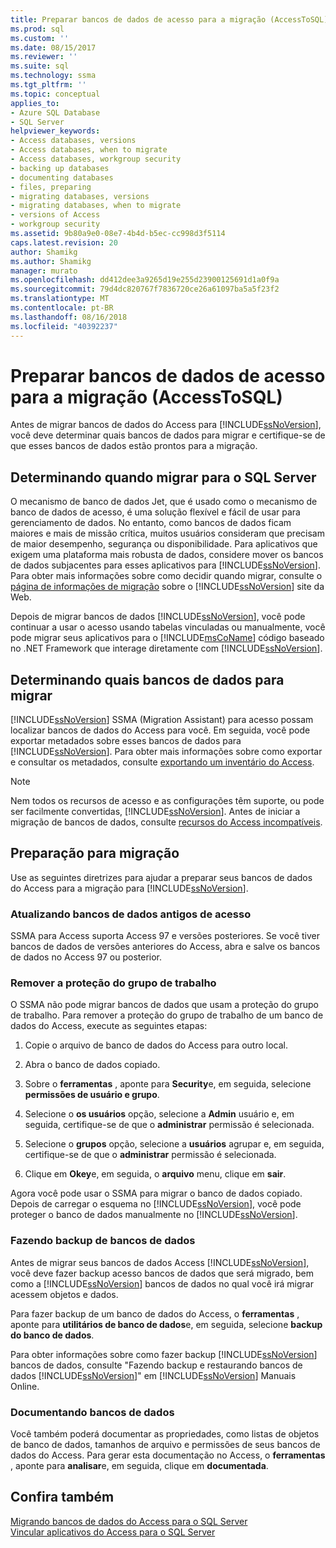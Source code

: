 ```yaml
---
title: Preparar bancos de dados de acesso para a migração (AccessToSQL) | Microsoft Docs
ms.prod: sql
ms.custom: ''
ms.date: 08/15/2017
ms.reviewer: ''
ms.suite: sql
ms.technology: ssma
ms.tgt_pltfrm: ''
ms.topic: conceptual
applies_to:
- Azure SQL Database
- SQL Server
helpviewer_keywords:
- Access databases, versions
- Access databases, when to migrate
- Access databases, workgroup security
- backing up databases
- documenting databases
- files, preparing
- migrating databases, versions
- migrating databases, when to migrate
- versions of Access
- workgroup security
ms.assetid: 9b80a9e0-08e7-4b4d-b5ec-cc998d3f5114
caps.latest.revision: 20
author: Shamikg
ms.author: Shamikg
manager: murato
ms.openlocfilehash: dd412dee3a9265d19e255d23900125691d1a0f9a
ms.sourcegitcommit: 79d4dc820767f7836720ce26a61097ba5a5f23f2
ms.translationtype: MT
ms.contentlocale: pt-BR
ms.lasthandoff: 08/16/2018
ms.locfileid: "40392237"
---
```

# <a name="preparing-access-databases-for-migration-accesstosql"></a>Preparar bancos de dados de acesso para a migração (AccessToSQL)
Antes de migrar bancos de dados do Access para [!INCLUDE[ssNoVersion](../../includes/ssnoversion-md.md)], você deve determinar quais bancos de dados para migrar e certifique-se de que esses bancos de dados estão prontos para a migração.  
  
## <a name="determining-when-to-migrate-to-sql-server"></a>Determinando quando migrar para o SQL Server  
O mecanismo de banco de dados Jet, que é usado como o mecanismo de banco de dados de acesso, é uma solução flexível e fácil de usar para gerenciamento de dados. No entanto, como bancos de dados ficam maiores e mais de missão crítica, muitos usuários consideram que precisam de maior desempenho, segurança ou disponibilidade. Para aplicativos que exigem uma plataforma mais robusta de dados, considere mover os bancos de dados subjacentes para esses aplicativos para [!INCLUDE[ssNoVersion](../../includes/ssnoversion-md.md)]. Para obter mais informações sobre como decidir quando migrar, consulte o [página de informações de migração](http://go.microsoft.com/fwlink/?LinkId=68571) sobre o [!INCLUDE[ssNoVersion](../../includes/ssnoversion-md.md)] site da Web.  
  
Depois de migrar bancos de dados [!INCLUDE[ssNoVersion](../../includes/ssnoversion-md.md)], você pode continuar a usar o acesso usando tabelas vinculadas ou manualmente, você pode migrar seus aplicativos para o [!INCLUDE[msCoName](../../includes/msconame_md.md)] código baseado no .NET Framework que interage diretamente com [!INCLUDE[ssNoVersion](../../includes/ssnoversion-md.md)].  
  
## <a name="determining-which-databases-to-migrate"></a>Determinando quais bancos de dados para migrar  
[!INCLUDE[ssNoVersion](../../includes/ssnoversion-md.md)] SSMA (Migration Assistant) para acesso possam localizar bancos de dados do Access para você. Em seguida, você pode exportar metadados sobre esses bancos de dados para [!INCLUDE[ssNoVersion](../../includes/ssnoversion-md.md)]. Para obter mais informações sobre como exportar e consultar os metadados, consulte [exportando um inventário do Access](exporting-an-access-inventory-accesstosql.md).  

   > [!NOTE]
   > Nem todos os recursos de acesso e as configurações têm suporte, ou pode ser facilmente convertidas, [!INCLUDE[ssNoVersion](../../includes/ssnoversion-md.md)]. Antes de iniciar a migração de bancos de dados, consulte [recursos do Access incompatíveis](incompatible-access-features-accesstosql.md).
  
## <a name="preparing-for-migration"></a>Preparação para migração  
Use as seguintes diretrizes para ajudar a preparar seus bancos de dados do Access para a migração para [!INCLUDE[ssNoVersion](../../includes/ssnoversion-md.md)].  
  
### <a name="upgrading-older-access-databases"></a>Atualizando bancos de dados antigos de acesso  
SSMA para Access suporta Access 97 e versões posteriores. Se você tiver bancos de dados de versões anteriores do Access, abra e salve os bancos de dados no Access 97 ou posterior.  
  
### <a name="removing-workgroup-protection"></a>Remover a proteção do grupo de trabalho  
O SSMA não pode migrar bancos de dados que usam a proteção do grupo de trabalho. Para remover a proteção do grupo de trabalho de um banco de dados do Access, execute as seguintes etapas:  
  
1.  Copie o arquivo de banco de dados do Access para outro local.  
  
2.  Abra o banco de dados copiado.  
  
3.  Sobre o **ferramentas** , aponte para **Security**e, em seguida, selecione **permissões de usuário e grupo**.  
  
4.  Selecione o **os usuários** opção, selecione a **Admin** usuário e, em seguida, certifique-se de que o **administrar** permissão é selecionada.  
  
5.  Selecione o **grupos** opção, selecione a **usuários** agrupar e, em seguida, certifique-se de que o **administrar** permissão é selecionada.  
  
6.  Clique em **Okey**e, em seguida, o **arquivo** menu, clique em **sair**.  
  
Agora você pode usar o SSMA para migrar o banco de dados copiado. Depois de carregar o esquema no [!INCLUDE[ssNoVersion](../../includes/ssnoversion-md.md)], você pode proteger o banco de dados manualmente no [!INCLUDE[ssNoVersion](../../includes/ssnoversion-md.md)].  
  
### <a name="backing-up-databases"></a>Fazendo backup de bancos de dados  
Antes de migrar seus bancos de dados Access [!INCLUDE[ssNoVersion](../../includes/ssnoversion-md.md)], você deve fazer backup acesso bancos de dados que será migrado, bem como a [!INCLUDE[ssNoVersion](../../includes/ssnoversion-md.md)] bancos de dados no qual você irá migrar acessem objetos e dados.  
  
Para fazer backup de um banco de dados do Access, o **ferramentas** , aponte para **utilitários de banco de dados**e, em seguida, selecione **backup do banco de dados**.  
  
Para obter informações sobre como fazer backup [!INCLUDE[ssNoVersion](../../includes/ssnoversion-md.md)] bancos de dados, consulte "Fazendo backup e restaurando bancos de dados [!INCLUDE[ssNoVersion](../../includes/ssnoversion-md.md)]" em [!INCLUDE[ssNoVersion](../../includes/ssnoversion-md.md)] Manuais Online.  
  
### <a name="documenting-databases"></a>Documentando bancos de dados  
Você também poderá documentar as propriedades, como listas de objetos de banco de dados, tamanhos de arquivo e permissões de seus bancos de dados do Access. Para gerar esta documentação no Access, o **ferramentas** , aponte para **analisar**e, em seguida, clique em **documentada**.  
  
## <a name="see-also"></a>Confira também  
[Migrando bancos de dados do Access para o SQL Server](migrating-access-databases-to-sql-server-azure-sql-db-accesstosql.md)  
[Vincular aplicativos do Access para o SQL Server](linking-access-applications-to-sql-server-azure-sql-db-accesstosql.md)
